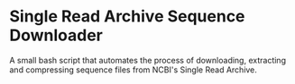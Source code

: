 # Single Read Archive Sequence Downloader
A small bash script that automates the process of downloading, extracting and compressing sequence files from NCBI's Single Read Archive.


